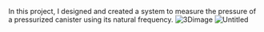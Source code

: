 In this project, I designed and created a system to measure the pressure of a pressurized canister using its natural frequency.
![3Dimage](https://github.com/AAGAN/Jazz_Teensy/assets/10260177/6768cb97-99b0-4c86-a1af-188e6a4bde41)
![Untitled](https://github.com/AAGAN/Jazz_Teensy/assets/10260177/165d3046-b4fb-467e-9a45-de022284d4e1)
